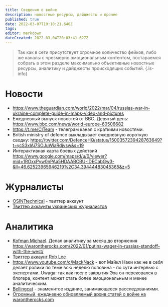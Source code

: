 ```yaml
---
title: Сведения о войне
description: новостные ресурсы, дайджесты и прочее
published: true
date: 2022-03-07T19:10:21.640Z
tags: 
editor: markdown
dateCreated: 2022-03-04T20:03:41.627Z
---
```


> Так как в сети присутствует огромное количество фейков, либо же каналы с чрезмерно эмоциональным контентом, постараемся собрать в этом разделе максимально объективные новостные ресурсы, аналитику и дайджесты происходящих событий.
{.is-info}

# Новости

* https://www.theguardian.com/world/2022/mar/04/russias-war-in-ukraine-complete-guide-in-maps-video-and-pictures
* Ежедневный выпуск новостей от BBC. Девятый день: https://www.bbc.com/news/world-europe-60506682
* https://t.me/CITeam - телеграм канал с краткими новостями.
* British ministry of defence выкладывает ежедневную короткую сводку: https://twitter.com/DefenceHQ/status/1500357239428763649?t=ycS3xlAj7SOJuWiaRdjvsw&s=19
* Интерактивная карта боевых действий https://www.google.com/maps/d/u/0/viewer?mid=1ROxxPyw0nPAa5HDAABCBU-IDECabGw3-&ll=46.62523965946219%2C34.39444483045365&z=5

# Журналисты
* [OSINTtechnical](https://twitter.com/Osinttechnical) - твиттер аккаунт
* [Твиттер аккаунты украинских журналистов](https://twitter.com/i/lists/1497499544950644746)

# Аналитика
* [Kofman Michael](https://twitter.com/KofmanMichael). Делал аналитику за месяц до вторжения https://warontherocks.com/2022/01/putins-wager-in-russias-standoff-with-the-west/
* [Твиттер аккаунт Rob Lee](https://twitter.com/RALee85)
* https://www.youtube.com/c/MackNack - вот Майкл Наки как не в себя делает ролики по теме всю неделю
половина - по сути интервью с экспертами. Uwaga: так как после закрытия Эха он перековался в блогера, контент может стать более эмоциональным и менее аналитическим.
* [Bellingcat](https://www.bellingcat.com/category/news/?fwp_tags=ukraine%2Crussia) - знаменитое издание, занимающееся расследованиями.
* [Огромный, ежедневно обновляемый архив статей о войне на warontherocks.com](https://warontherocks.com/understanding-the-russo-ukrainian-war-a-guide-from-war-on-the-rocks/)